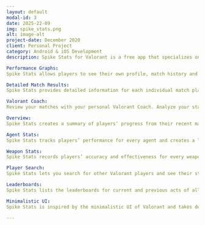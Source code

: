 ```yaml
---
layout: default
modal-id: 3
date: 2025-22-09
img: spike_stats.png
alt: image-alt
project-date: December 2020
client: Personal Project
category: Android & iOS Development
description: Spike Stats for Valorant is a free app that specializes on analyzing players’ performance statistics and displaying them in an easy to understand fashion.

Performance Graphs:
Spike Stats allows players to see their own profile, match history and statistics. It utilizes and interprets the data in the official Valorant API to create insightful new information such as performance averages and trends. This data is then displayed to players in the form of beautiful graphs that are simple to digest.

Detailed Match Results:
Spike Stats provides detailed information for each individual match players has completed. This includes map info, names & number of medals accumulated during the match, KDA info as well as its breakdowns (such as kills per weapon type), KAST, round details, shot percentages and many other data points.

Valorant Coach:
Review your matches with your personal Valorant Coach. Analyze your stats, get personalized tips and elevate your skills effortlessly.

Overview:
Spike Stats creates a summary of players’ progress from their recent matches. This summary includes an overall win rate per game mode, win rate per map, win rate when the user starts the match as an attacker or defender, average performance metrics such as KDA, KAST and shot percentages.

Agent Stats:
Spike Stats tracks players’ performance for every agent and creates a list. It includes data such as win rate, KDA info for each agent the player selects. This list can also be sorted by the mentioned metrics and be filtered by agent roles.

Weapon Stats:
Spike Stats records players’ accuracy and effectiveness for every weapon and prepares a list. This list includes kills, kills per round, damage per round, shot percentages and other info for each weapon the player uses. It can also be sorted by the mentioned stats and filtered by weapon type.

Player Search:
Spike Stats lets you search for other Valorant players and see their stats effortlessly. All you need is the game name and tag line of the player and you are good to go.

Leaderboards:
Spike Stats lists the leaderboards for current and previous acts of all regions.

Minimalistic UI:
Spike Stats is inspired by the minimalistic UI of Valorant and takes design cues from it to recreate the look and feel of the game while adding some characteristic elements of its own.

---
```

